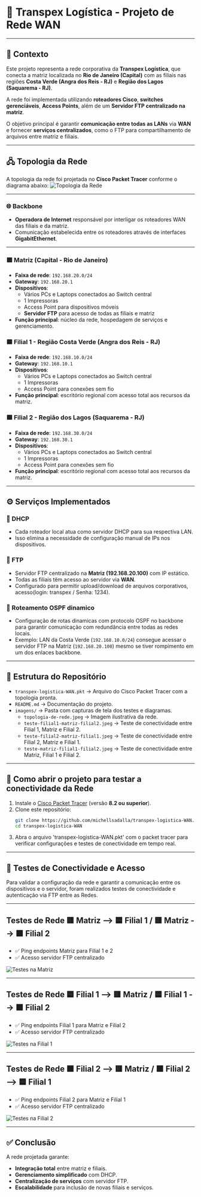 # 🚛 Transpex Logística - Projeto de Rede WAN

---

## 📖 Contexto

Este projeto representa a rede corporativa da **Transpex Logística**, que conecta a matriz localizada no **Rio de Janeiro (Capital)** com as filiais nas regiões **Costa Verde (Angra dos Reis - RJ)** e **Região dos Lagos (Saquarema - RJ)**.  

A rede foi implementada utilizando **roteadores Cisco**, **switches gerenciáveis**, **Access Points**, além de um **Servidor FTP centralizado na matriz**.

O objetivo principal é garantir **comunicação entre todas as LANs** via **WAN** e fornecer **serviços centralizados**, como o FTP para compartilhamento de arquivos entre matriz e filiais.

---

## 🖧 Topologia da Rede

A topologia da rede foi projetada no **Cisco Packet Tracer** conforme o diagrama abaixo:
![Topologia da Rede](imagens/topologia-de-rede.jpeg)

---

### 🌐 Backbone

- **Operadora de Internet** responsável por interligar os roteadores WAN das filiais e da matriz.
- Comunicação estabelecida entre os roteadores através de interfaces **GigabitEthernet**.

---

### 🟥 Matriz (Capital - Rio de Janeiro)

- **Faixa de rede**: `192.168.20.0/24`
- **Gateway**: `192.168.20.1`
- **Dispositivos**:
  - Vários PCs e Laptops conectados ao Switch central
  - 1 Impressoras
  - Access Point para dispositivos móveis
  - **Servidor FTP** para acesso de todas as filiais e matriz
- **Função principal**: núcleo da rede, hospedagem de serviços e gerenciamento.

### 🟦 Filial 1 - Região Costa Verde (Angra dos Reis - RJ)

- **Faixa de rede**: `192.168.10.0/24`
- **Gateway**: `192.168.10.1`
- **Dispositivos**:
  - Vários PCs e Laptops conectados ao Switch central
  - 1 Impressoras
  - Access Point para conexões sem fio
- **Função principal**: escritório regional com acesso total aos recursos da matriz.

### 🟩 Filial 2 - Região dos Lagos (Saquarema - RJ)

- **Faixa de rede**: `192.168.30.0/24`
- **Gateway**: `192.168.30.1`
- **Dispositivos**:
  - Vários PCs e Laptops conectados ao Switch central
  - 1 Impressoras
  - Access Point para conexões sem fio
- **Função principal**: escritório regional com acesso total aos recursos da matriz.

---

## ⚙️ Serviços Implementados

### 🔹 DHCP

- Cada roteador local atua como servidor DHCP para sua respectiva LAN.
- Isso elimina a necessidade de configuração manual de IPs nos dispositivos.

### 🔹 FTP

- Servidor FTP centralizado na **Matriz (192.168.20.100)** com IP estático.
- Todas as filiais têm acesso ao servidor via **WAN**.
- Configurado para permitir upload/download de arquivos corporativos, acesso(login: transpex / Senha: 1234).

### 🔹 Roteamento OSPF dinamico

- Configuração de rotas dinamicas com protocolo OSPF no backbone para garantir comunicação com redundância entre todas as redes locais.
- Exemplo: LAN da Costa Verde (`192.168.10.0/24`) consegue acessar o servidor FTP na Matriz (`192.168.20.100`) mesmo se tiver rompimento em um dos enlaces backbone.

---

## 📂 Estrutura do Repositório

- `transpex-logistica-WAN.pkt` → Arquivo do Cisco Packet Tracer com a topologia pronta.
- `README.md` → Documentação do projeto.
- `imagens/` → Pasta com capturas de tela dos testes e diagramas.
  - `topologia-de-rede.jpeg` → Imagem ilustrativa da rede.
  - `teste-filial1-matriz-filial2.jpeg` → Teste de conectividade entre Filial 1, Matriz e Filial 2.
  - `teste-filial2-matriz-filial1.jpeg` → Teste de conectividade entre Filial 2, Matriz e Filial 1.
  - `teste-matriz-filial1-filial2.jpeg` → Teste de conectividade entre Matriz, Filial 1 e Filial 2.

---

## 🚀 Como abrir o projeto para testar a conectividade da Rede

1. Instale o [Cisco Packet Tracer](https://www.netacad.com/courses/packet-tracer) (versão **8.2 ou superior**).
2. Clone este repositório:
   ```bash
   git clone https://github.com/michellsadalla/transpex-logistica-WAN.git
   cd transpex-logistica-WAN
   ```
3. Abra o arquivo 'transpex-logistica-WAN.pkt' com o packet tracer para verificar configurações e testes de conectividade em tempo real.

---

## 📡 Testes de Conectividade e Acesso

Para validar a configuração da rede e garantir a comunicação entre os dispositivos e o servidor, foram realizados testes de conectividade e autenticação via FTP entre as Redes.

---

## Testes de Rede 🟥 Matriz --> 🟦 Filial 1 / 🟥 Matriz --> 🟩 Filial 2

- ✅ Ping endpoints Matriz para Filial 1 e 2
- ✅ Acesso servidor FTP centralizado

![Testes na Matriz](imagens/teste-matriz-filial1-filial2.jpeg)

---

## Testes de Rede 🟦 Filial 1 --> 🟥 Matriz / 🟦 Filial 1 --> 🟩 Filial 2

- ✅ Ping endpoints Filial 1 para Matriz e Filial 2
- ✅ Acesso servidor FTP centralizado

![Testes na Filial 1](imagens/teste-filial1-matriz-filial2.jpeg)

---

## Testes de Rede 🟩 Filial 2 --> 🟥 Matriz / 🟩 Filial 2 --> 🟦 Filial 1

- ✅ Ping endpoints Filial 2 para Matriz e Filial 1
- ✅ Acesso servidor FTP centralizado

![Testes na Filial 2](imagens/teste-filial2-matriz-filial1.jpeg)

---

## ✅ Conclusão

A rede projetada garante:

- **Integração total** entre matriz e filiais.
- **Gerenciamento simplificado** com DHCP.
- **Centralização de serviços** com servidor FTP.
- **Escalabilidade** para inclusão de novas filiais e serviços.
